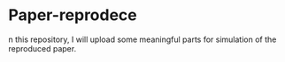 # Paper-reprodece
n this repository, I will  upload some meaningful parts for simulation of the reproduced paper.
